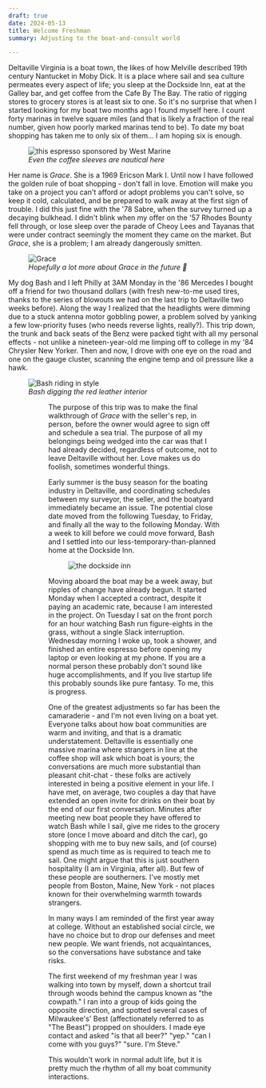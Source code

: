 ```yaml
---
draft: true
date: 2024-05-13
title: Welcome Freshman
summary: Adjusting to the boat-and-consult world

---
```


Deltaville Virginia is a boat town, the likes of how Melville described 19th century Nantucket in Moby Dick. It is a place where sail and sea culture permeates every aspect of life; you sleep at the Dockside Inn, eat at the Galley bar, and get coffee from the Cafe By The Bay. The ratio of rigging stores to grocery stores is at least six to one. So it's no surprise that when I started looking for my boat two months ago I found myself here. I count forty marinas in twelve square miles (and that is likely a fraction of the real number, given how poorly marked marinas tend to be). To date my boat shopping has taken me to only six of them... I am hoping six is enough. 

<figure>
<img src="/images/cafe_by_the_bay.png" alt="this espresso sponsored by West Marine"/>
<figcaption><i>Even the coffee sleeves are nautical here</i></figcaption>
</figure>

Her name is _Grace_. She is a 1969 Ericson Mark I. Until now I have followed the golden rule of boat shopping - don't fall in love. Emotion will make you take on a project you can't afford or adopt problems you can't solve, so keep it cold, calculated, and be prepared to walk away at the first sign of trouble. I did this just fine with the '78 Sabre, when the survey turned up a decaying bulkhead. I didn't blink when my offer on the '57 Rhodes Bounty fell through, or lose sleep over the parade of Cheoy Lees and Tayanas that were under contract seemingly the moment they came on the market. But _Grace_, she is a problem; I am already dangerously smitten. 
<figure>
<img src="images/grace.png" alt="Grace"/>
<figcaption><i>Hopefully a lot more about Grace in the future 🤞</i></figcaption>
</figure>

My dog Bash and I left Philly at 3AM Monday in the '86 Mercedes I bought off a friend for two thousand dollars (with fresh new-to-me used tires, thanks to the series of blowouts we had on the last trip to Deltaville two weeks before). Along the way I realized that the headlights were dimming due to a stuck antenna motor gobbling power, a problem solved by yanking a few low-priority fuses (who needs reverse lights, really?). This trip down, the trunk and back seats of the Benz were packed tight with all my personal effects - not unlike a nineteen-year-old me limping off to college in my '84 Chrysler New Yorker. Then and now, I drove with one eye on the road and one on the gauge cluster,  scanning the engine temp and oil pressure like a hawk. 

<figure>
<img src="images/bash_in_benz.png" alt="Bash riding in style"/>
<figcaption><i>Bash digging the red leather interior</i></figcaption>
<figure>

The purpose of this trip was to make the final walkthrough of _Grace_ with the seller's rep, in person, before the owner would agree to sign off and schedule a sea trial. The purpose of all my belongings being wedged into the car was that I had already decided, regardless of outcome, not to leave Deltaville without her. Love makes us do foolish, sometimes wonderful things. 

Early summer is the busy season for the boating industry in Deltaville, and coordinating schedules between my surveyor, the seller, and the boatyard immediately became an issue. The potential close date moved from the following Tuesday, to Friday, and finally all the way to the following Monday. With a week to kill before we could move forward, Bash and I settled into our less-temporary-than-planned home at the Dockside Inn. 

<figure>
<img src="images/dockside.png" alt="the dockside inn"/>
</figure>

Moving aboard the boat may be a week away, but ripples of change have already begun. It started Monday when I accepted a contract, despite it paying an academic rate, because I am interested in the project. On Tuesday I sat on the front porch for an hour watching Bash run figure-eights in the grass, without a single Slack interruption. Wednesday morning I woke up, took a shower, and finished an entire espresso before opening my laptop or even looking at my phone. If you are a normal person these probably don't sound like huge accomplishments, and If you live startup life this probably sounds like pure fantasy. To me, this is progress.

One of the greatest adjustments so far has been the camaraderie - and I'm not even living on a boat yet. Everyone talks about how boat communities are warm and inviting, and that is a dramatic understatement. Deltaville is essentially one massive marina where strangers in line at the coffee shop will ask which boat is yours; the conversations are much more substantial than pleasant chit-chat - these folks are actively interested in being a positive element in your life. I have met, on average, two couples a day that have extended an open invite for drinks on their boat by the end of our first conversation. Minutes after meeting new boat people they have offered to watch Bash while I sail, give me rides to the grocery store (once I move aboard and ditch the car), go shopping with me to buy new sails, and (of course) spend as much time as is required to teach me to sail. One might argue that this is just southern hospitality (I am in Virginia, after all). But few of these people are southerners. I've mostly met people from Boston, Maine, New York - not places known for their overwhelming warmth towards strangers. 

In many ways I am reminded of the first year away at college. Without an established social circle, we have no choice but to drop our defenses and meet new people. We want friends, not acquaintances, so the conversations have substance and take risks. 

The first weekend of my freshman year I was walking into town by myself, down a shortcut trail through woods behind the campus known as "the cowpath." I ran into a group of kids going the opposite direction, and spotted several cases of Milwaukee's' Best (affectionately referred to as "The Beast") propped on shoulders. I made eye contact and asked "is that all beer?" 
"yep."
"can I come with you guys?" 
"sure. I'm Steve."

This wouldn't work in normal adult life, but it is pretty much the rhythm of all my boat community interactions. 

 
<!--stackedit_data:
eyJoaXN0b3J5IjpbLTE5NTUwNDEzMiwtMTY3ODQ3NzgwNiw5Mj
YxNjU5NDZdfQ==
-->